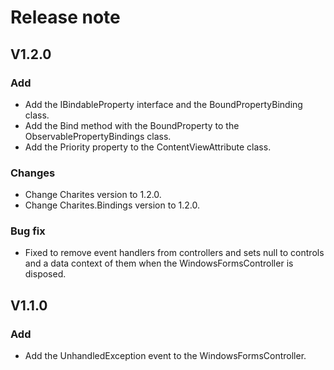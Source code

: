 # Release note

## V1.2.0

### Add

- Add the IBindableProperty interface and the BoundPropertyBinding class.
- Add the Bind method with the BoundProperty to the ObservablePropertyBindings class.
- Add the Priority property to the ContentViewAttribute class.

### Changes

- Change Charites version to 1.2.0.
- Change Charites.Bindings version to 1.2.0.

### Bug fix

- Fixed to remove event handlers from controllers and sets null to controls and a data context of them when the WindowsFormsController is disposed.

## V1.1.0

### Add

- Add the UnhandledException event to the WindowsFormsController.
